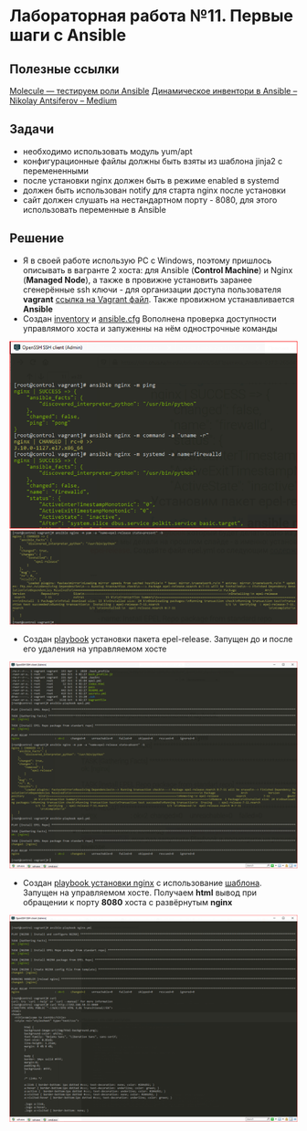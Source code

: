 # Лабораторная работа №11.  Первые шаги с Ansible
[img1]: https://github.com/alexeybobovsky/OTUS_Lab/blob/master/lab11/img/scr1.PNG "" 
[img2]: https://github.com/alexeybobovsky/OTUS_Lab/blob/master/lab11/img/scr2.PNG "" 
[img3]: https://github.com/alexeybobovsky/OTUS_Lab/blob/master/lab11/img/scr3.PNG "" 
[img4]: https://github.com/alexeybobovsky/OTUS_Lab/blob/master/lab11/img/scr4.PNG "" 

## Полезные ссылки 

[Molecule — тестируем роли Ansible](https://habr.com/ru/post/437216/)
[Динамическое инвентори в Ansible – Nikolay Antsiferov – Medium](https://medium.com/@Nklya/%D0%B4%D0%B8%D0%BD%D0%B0%D0%BC%D0%B8%D1%87%D0%B5%D1%81%D0%BA%D0%BE%D0%B5-%D0%B8%D0%BD%D0%B2%D0%B5%D0%BD%D1%82%D0%BE%D1%80%D0%B8-%D0%B2-ansible-9ee880d540d6)

## Задачи

- необходимо использовать модуль yum/apt
- конфигурационные файлы должны быть взяты из шаблона jinja2 с перемененными
- после установки nginx должен быть в режиме enabled в systemd
- должен быть использован notify для старта nginx после установки
- сайт должен слушать на нестандартном порту - 8080, для этого использовать переменные в Ansible


## Решение 

* Я в своей работе использую PC с Windows, поэтому пришлось описывать в вагранте 2 хоста: для Ansible (**Control Machine**) и Nginx (**Managed Node**), 
	а также в провижне установить заранее сгенерённые ssh ключи - для организации доступа пользователя **vagrant**  [ссылка на Vagrant файл](https://github.com/alexeybobovsky/OTUS_Lab/blob/master/lab11/Vagrantfile). 
	Также провижном устанавливается **Ansible**
* Создан [inventory](https://github.com/alexeybobovsky/OTUS_Lab/blob/master/lab11/ansible/inventories/staging/hosts) и [ansible.cfg](https://github.com/alexeybobovsky/OTUS_Lab/blob/master/lab11/ansible.cfg) Вополнена проверка доступности управлямого хоста и запуженны на нём однострочные команды
 
![Доступность и однострочники][img1]
![Установка epel-release на управлямый хост][img2]

* Создан [playbook](https://github.com/alexeybobovsky/OTUS_Lab/blob/master/lab11/epel.yml) установки пакета epel-release. Запущен до и после его удаления на управляемом хосте

![Установка epel-release на управлямый хост посредством playbook][img3]

* Создан [playbook установки nginx](https://github.com/alexeybobovsky/OTUS_Lab/blob/master/lab11/nginx.yml) с использование [шаблона](https://github.com/alexeybobovsky/OTUS_Lab/blob/master/lab11/ansible/templates/nginx.conf.j2). Запущен на управляемом хосте. Получаем **html** вывод при обращении к порту **8080** хоста с развёрнутым **nginx** 

![Установка nginx и проверка работы][img4]
 


